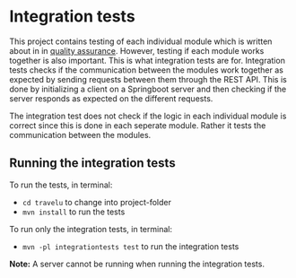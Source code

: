 # Integration tests

This project contains testing of each individual module which is written about in in [quality assurance](/docs/qualityAssurance). However, testing if each module works together is also important. This is what integration tests are for. Integration tests checks if the communication between the modules work together as expected by sending requests between them through the REST API. This is done by initializing a client on a Springboot server and then checking if the server responds as expected on the different requests.

The integration test does not check if the logic in each individual module is correct since this is done in each seperate module. Rather it tests the communication between the modules.

## Running the integration tests

To run the tests, in terminal:

- `cd travelu` to change into project-folder
- `mvn install` to run the tests

To run only the integration tests, in terminal:
- `mvn -pl integrationtests test` to run the integration tests

**Note:** A server cannot be running when running the integration tests.